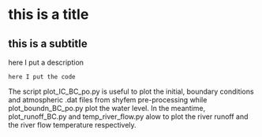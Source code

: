# this is a title

## this is a subtitle
here I put a description

```
here I put the code
```
The script plot_IC_BC_po.py is useful to plot the initial, boundary conditions and atmospheric .dat files from shyfem pre-processing while plot_boundn_BC_po.py plot the water level. In the meantime,    
plot_runoff_BC.py and temp_river_flow.py alow to plot the river runoff and the river flow temperature respectively.
